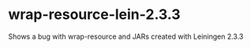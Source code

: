 wrap-resource-lein-2.3.3
========================

Shows a bug with wrap-resource and JARs created with Leiningen 2.3.3
